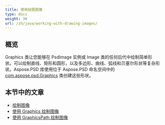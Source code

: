 ```yaml
---
title: 使用绘图图像
type: docs
weight: 30
url: /zh/java/working-with-drawing-images/
---
```


## **概览**
Graphics 类让您能够在 PsdImage 实例或 Image 类的任何后代中绘制简单形状。可以绘制直线、矩形和圆形，以及多边形、曲线、弧线和贝塞尔形状等复杂形状。Aspose.PSD 库使用位于 Aspose.PSD 命名空间中的 [com.aspose.psd.Graphics](https://reference.aspose.com/psd/java/com.aspose.psd.class-use/Graphics) 类创建这些形状。


## **本节中的文章**
- [绘制图像](/psd/zh/java/drawing-images/)
- [使用 Graphics 绘制图像](/psd/zh/java/drawing-images-using-graphics/)
- [使用 GraphicsPath 绘制图像](/psd/zh/java/drawing-images-using-graphicspath/)
